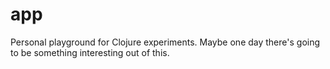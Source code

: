 # app

Personal playground for Clojure experiments. Maybe one day there's going to be something interesting out of this.
